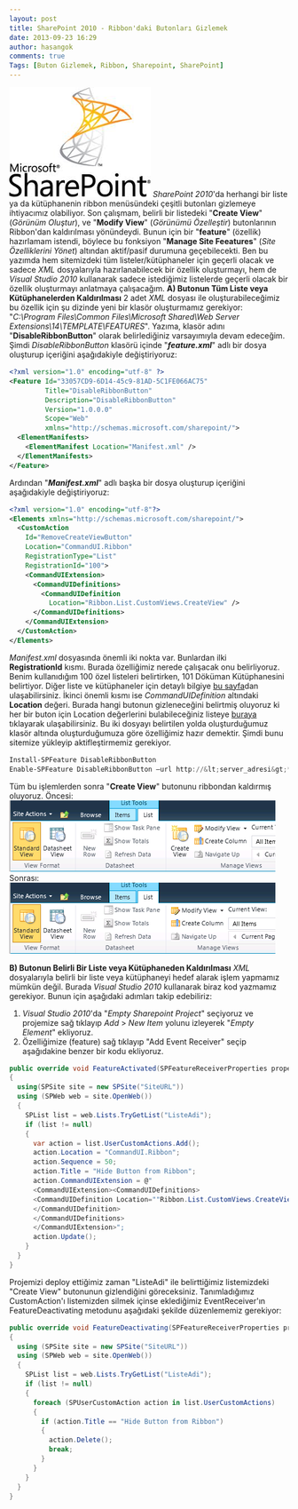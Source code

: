 ```yaml
---
layout: post
title: SharePoint 2010 - Ribbon'daki Butonları Gizlemek
date: 2013-09-23 16:29
author: hasangok
comments: true
Tags: [Buton Gizlemek, Ribbon, Sharepoint, SharePoint]
---
```

![SharePoint2010](https://raw.githubusercontent.com/hasangok/hasangok.github.io/master/uploads/2013/09/SharePoint2010.jpg)
*SharePoint 2010*'da herhangi bir liste ya da kütüphanenin ribbon menüsündeki çeşitli butonları gizlemeye ihtiyacımız olabiliyor. Son çalışmam, belirli bir listedeki "**Create View**" (*Görünüm Oluştur*), ve "**Modify View**" (*Görünümü Özelleştir*) butonlarının Ribbon'dan kaldırılması yönündeydi. Bunun için bir "**feature**" (özellik) hazırlamam istendi, böylece bu fonksiyon "**Manage Site Feeatures**" (*Site Özelliklerini Yönet*) altından aktif/pasif durumuna geçebilecekti. Ben bu yazımda hem sitemizdeki tüm listeler/kütüphaneler için geçerli olacak ve sadece *XML* dosyalarıyla hazırlanabilecek bir özellik oluşturmayı, hem de *Visual Studio 2010* kullanarak sadece istediğimiz listelerde geçerli olacak bir özellik oluşturmayı anlatmaya çalışacağım.
**A) Butonun Tüm Liste veya Kütüphanelerden Kaldırılması**
2 adet *XML* dosyası ile oluşturabileceğimiz bu özellik için şu dizinde yeni bir klasör oluşturmamız gerekiyor: "*C:\Program Files\Common Files\Microsoft Shared\Web Server Extensions\14\TEMPLATE\FEATURES*". Yazıma, klasör adını "**DisableRibbonButton**" olarak belirlediğiniz varsayımıyla devam edeceğim. Şimdi *DisableRibbonButton* klasörü içinde "***feature.xml***" adlı bir dosya oluşturup içeriğini aşağıdakiyle değiştiriyoruz:

```xml
<?xml version="1.0" encoding="utf-8" ?>
<Feature Id="33057CD9-6D14-45c9-81AD-5C1FE066AC75"
         Title="DisableRibbonButton"
         Description="DisableRibbonButton"
         Version="1.0.0.0"
         Scope="Web"
         xmlns="http://schemas.microsoft.com/sharepoint/">
  <ElementManifests>
    <ElementManifest Location="Manifest.xml" />
  </ElementManifests>
</Feature>
```

Ardından "***Manifest.xml***" adlı başka bir dosya oluşturup içeriğini aşağıdakiyle değiştiriyoruz:

```xml
<?xml version="1.0" encoding="utf-8"?>
<Elements xmlns="http://schemas.microsoft.com/sharepoint/">
  <CustomAction
    Id="RemoveCreateViewButton"
    Location="CommandUI.Ribbon"
    RegistrationType="List"
    RegistrationId="100">
    <CommandUIExtension>
      <CommandUIDefinitions>
        <CommandUIDefinition
          Location="Ribbon.List.CustomViews.CreateView" />
      </CommandUIDefinitions>
    </CommandUIExtension>
  </CustomAction>
</Elements>
```

*Manifest.xml* dosyasında önemli iki nokta var. Bunlardan ilki **RegistrationId** kısmı. Burada özelliğimiz nerede çalışacak onu belirliyoruz. Benim kullanıdığım 100 özel listeleri belirtirken, 101 Döküman Kütüphanesini belirtiyor. Diğer liste ve kütüphaneler için detaylı bilgiye [bu sayfa](http://msdn.microsoft.com/en-us/library/microsoft.sharepoint.splisttemplatetype.aspx)dan ulaşabilirsiniz. İkinci önemli kısmı ise *CommandUIDefinition* altındaki **Location** değeri. Burada hangi butonun gizleneceğini belirtmiş oluyoruz ki her bir buton için Location değerlerini bulabileceğiniz listeye [buraya](http://msdn.microsoft.com/en-us/library/ee537543.aspx) tıklayarak ulaşabilirsiniz.
Bu iki dosyayı belirtilen yolda oluşturduğumuz klasör altında oluşturduğumuza göre özelliğimiz hazır demektir. Şimdi bunu sitemize yükleyip aktifleştirmemiz gerekiyor.
```powershell
Install-SPFeature DisableRibbonButton
Enable-SPFeature DisableRibbonButton –url http://&lt;server_adresi&gt;*
```
Tüm bu işlemlerden sonra "**Create View**" butonunu ribbondan kaldırmış oluyoruz.
Öncesi:
![sharepoint-ribbon-once](https://raw.githubusercontent.com/hasangok/hasangok.github.io/master/uploads/2013/09/sharepoint-ribbon-once.png)
Sonrası:
![sharepoint-ribbon-sonra](https://raw.githubusercontent.com/hasangok/hasangok.github.io/master/uploads/2013/09/sharepoint-ribbon-sonra.png)

**B) Butonun Belirli Bir Liste veya Kütüphaneden Kaldırılması**
*XML* dosyalarıyla belirli bir liste veya kütüphaneyi hedef alarak işlem yapmamız mümkün değil. Burada *Visual Studio 2010* kullanarak biraz kod yazmamız gerekiyor. Bunun için aşağıdaki adımları takip edebiliriz:

1. *Visual Studio 2010*'da "*Empty Sharepoint Project*" seçiyoruz ve projemize sağ tıklayıp *Add* &gt; *New Item* yolunu izleyerek "*Empty Element*" ekliyoruz.
2. Özelliğimize (feature) sağ tıklayıp "Add Event Receiver" seçip aşağıdakine benzer bir kodu ekliyoruz.

```csharp
public override void FeatureActivated(SPFeatureReceiverProperties properties)
{
  using(SPSite site = new SPSite("SiteURL"))
  using (SPWeb web = site.OpenWeb())
  {
    SPList list = web.Lists.TryGetList("ListeAdi");
    if (list != null)
    {
      var action = list.UserCustomActions.Add();
      action.Location = "CommandUI.Ribbon";
      action.Sequence = 50;
      action.Title = "Hide Button from Ribbon";
      action.CommandUIExtension = @"
      <CommandUIExtension><CommandUIDefinitions>
      <CommandUIDefinition Location=""Ribbon.List.CustomViews.CreateView"">
      </CommandUIDefinition>
      </CommandUIDefinitions>
      </CommandUIExtension>";
      action.Update();
    }
  }
}
```

Projemizi deploy ettiğimiz zaman "ListeAdi" ile belirttiğimiz listemizdeki "Create View" butonunun gizlendiğini göreceksiniz. Tanımladığımız CustomAction'ı listemizden silmek içinse eklediğimiz EventReceiver'ın FeatureDeactivating metodunu aşağıdaki şekilde düzenlememiz gerekiyor:

```csharp
public override void FeatureDeactivating(SPFeatureReceiverProperties properties)
{
  using (SPSite site = new SPSite("SiteURL"))
  using (SPWeb web = site.OpenWeb())
  {
    SPList list = web.Lists.TryGetList("ListeAdi");
    if (list != null)
    {
      foreach (SPUserCustomAction action in list.UserCustomActions)
      {
        if (action.Title == "Hide Button from Ribbon")
        {
          action.Delete();
          break;
        }
      }
    }
  }
}
```

